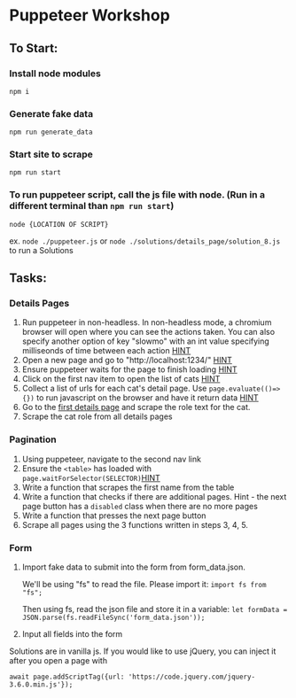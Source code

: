 # Puppeteer Workshop

## To Start:

### Install node modules
```npm i```

### Generate fake data
```npm run generate_data```

### Start site to scrape
```npm run start```

### To run puppeteer script, call the js file with node. (Run in a different terminal than ```npm run start```)
```node {LOCATION OF SCRIPT}```

ex. ```node ./puppeteer.js``` or ```node ./solutions/details_page/solution_8.js``` to run a Solutions


## Tasks:

### Details Pages

1. Run puppeteer in non-headless. In non-headless mode, a chromium browser will open where you can see the actions taken. You can also specify another option of key "slowmo" with an int value specifying milliseonds of time between each action [HINT](https://flaviocopes.com/puppeteer/#:~:text=You%20can%20pass%20an%20object%20with%20options%20to)
2. Open a new page and go to "http://localhost:1234/" [HINT](https://flaviocopes.com/puppeteer/#:~:text=Next%20up%20we%20call%20the)
3. Ensure puppeteer waits for the page to finish loading [HINT](https://flaviocopes.com/puppeteer/#:~:text=networkidle2)
4. Click on the first nav item to open the list of cats [HINT](https://flaviocopes.com/puppeteer/#:~:text=Perform%20a%20mouse%20click%20event)
5. Collect a list of urls for each cat's detail page. Use `page.evaluate(()=>{})` to run javascript on the browser and have it return data [HINT](https://flaviocopes.com/puppeteer/#:~:text=Once%20we%20have%20a%20page%20loaded%20with%20a%20URL)
6. Go to the [first details page](http://localhost:1234/cats/0) and scrape the role text for the cat.
7. Scrape the cat role from all details pages

### Pagination

1. Using puppeteer, navigate to the second nav link
2. Ensure the `<table>` has loaded with `page.waitForSelector(SELECTOR)`[HINT](https://flaviocopes.com/puppeteer/#:~:text=waitForSelector)
3. Write a function that scrapes the first name from the table
4. Write a function that checks if there are additional pages. Hint - the next page button has a `disabled` class when there are no more pages
5. Write a function that presses the next page button
6. Scrape all pages using the 3 functions written in steps 3, 4, 5.

### Form

1. Import fake data to submit into the form from form_data.json.

    We'll be using "fs" to read the file. Please import it: `import fs from "fs";`

    Then using fs, read the json file and store it in a variable: `let formData = JSON.parse(fs.readFileSync('form_data.json'));`

2. Input all fields into the form 

Solutions are in vanilla js. If you would like to use jQuery, you can inject it after you open a page with 

```await page.addScriptTag({url: 'https://code.jquery.com/jquery-3.6.0.min.js'});```